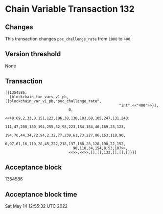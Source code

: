 # Chain Variable Transaction 132

## Changes

This transaction changes `poc_challenge_rate` from `1000` to `400`.

## Version threshold

None

## Transaction

```
[{1354586,
  {blockchain_txn_vars_v1_pb,[{blockchain_var_v1_pb,"poc_challenge_rate",
                                                    "int",<<"400">>}],
                             0,
                             <<48,69,2,33,0,151,122,106,38,130,103,68,105,247,131,240,
                               111,47,208,180,194,255,52,98,223,184,184,46,169,23,123,
                               194,76,44,34,72,94,2,32,77,239,61,73,227,86,163,118,96,
                               0,97,61,16,110,28,45,222,218,137,168,28,128,198,22,152,
                               90,110,34,154,8,53,107>>,
                             <<>>,<<>>,[],[],133,[],[],[]}}]
```

## Acceptance block

1354586

## Acceptance block time

Sat May 14 12:55:32 UTC 2022
